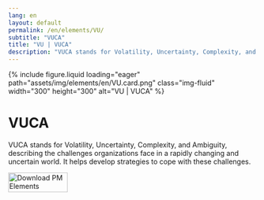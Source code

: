 ```yaml
---
lang: en
layout: default
permalink: /en/elements/VU/
subtitle: "VUCA"
title: "VU | VUCA"
description: "VUCA stands for Volatility, Uncertainty, Complexity, and Ambiguity, describing the challenges organizations face in a rapidly changing and uncertain world. It helps develop strategies to cope with these challenges."
---
```


{% include figure.liquid loading="eager" path="assets/img/elements/en/VU.card.png" class="img-fluid" width="300" height="300" alt="VU | VUCA" %}

# VUCA

VUCA stands for Volatility, Uncertainty, Complexity, and Ambiguity, describing the challenges organizations face in a rapidly changing and uncertain world. It helps develop strategies to cope with these challenges.

<a href="https://apps.apple.com/app/apple-store/id6738084498?pt=127441684&ct=website&mt=8">
  <img src="{{ "assets/img/en/appstore.png" | relative_url }}" width="120" height="40" alt="Download PM Elements">
</a>
